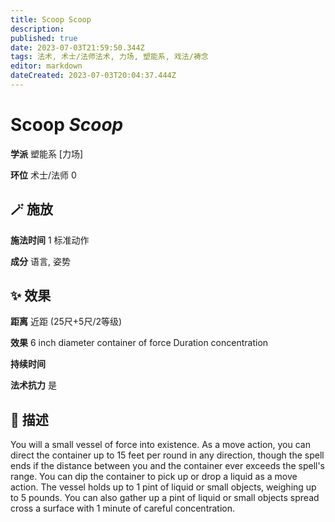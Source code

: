 ```yaml
---
title: Scoop Scoop
description: 
published: true
date: 2023-07-03T21:59:50.344Z
tags: 法术, 术士/法师法术, 力场, 塑能系, 戏法/祷念
editor: markdown
dateCreated: 2023-07-03T20:04:37.444Z
---
```


# **Scoop** *Scoop*

**学派** 塑能系 \[力场\] 

**环位** 术士/法师 0

## 🪄 施放

**施法时间** 1 标准动作

**成分** 语言, 姿势

## ✨ 效果  

**距离** 近距 (25尺+5尺/2等级) 

**效果** 6 inch diameter container of force Duration concentration 

**持续时间**  

**法术抗力** 是

## 📖 描述

You will a small vessel of force into existence. As a move action, you can direct the container up to 15 feet per round in any direction, though the spell ends if the distance between you and the container ever exceeds the spell's range. You can dip the container to pick up or drop a liquid as a move action. The vessel holds up to 1 pint of liquid or small objects, weighing up to 5 pounds. You can also gather up a pint of liquid or small objects spread cross a surface with 1 minute of careful concentration.
    
